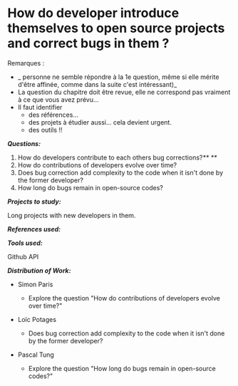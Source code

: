 # How do developer introduce themselves to open source projects and correct bugs in them ?

Remarques :

* _ personne ne semble répondre à la 1e question, même si elle mérite d'être affinée, comme dans la suite c'est intéressant\)_
* La question du chapitre doit être revue, elle ne correspond pas vraiment à ce que vous avez prévu...
* Il faut identifier 
  * des références... 
  * des projets à étudier aussi... cela devient urgent.
  * des outils !!

_**Questions:**_

1. How do developers contribute to each others bug corrections?_** **_
2. How do contributions of developers evolve over time?
3. Does bug correction add complexity to the code when it isn't done by the former developer?
4. How long do bugs remain in open-source codes?

_**Projects to study:**_

Long projects with new developers in them.

_**References used:**_

_**Tools used:**_

Github API

_**Distribution of Work:**_

* Simon Paris

  * Explore the question "How do contributions of developers evolve over time?"

* Loïc Potages

  * Does bug correction add complexity to the code when it isn't done by the former developer?

* Pascal Tung

  * Explore the question "How long do bugs remain in open-source codes?"




